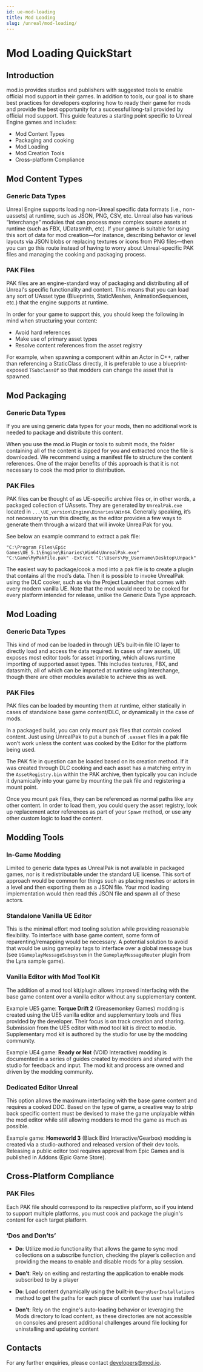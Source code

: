 ```yaml
---
id: ue-mod-loading
title: Mod Loading
slug: /unreal/mod-loading/
---
```


# Mod Loading QuickStart

## Introduction

mod.io provides studios and publishers with suggested tools to enable official mod support in their games. In addition to tools, our goal is to share best practices for developers exploring how to ready their game for mods and provide the best opportunity for a successful long-tail provided by official mod support. This guide features a starting point specific to Unreal Engine games and includes:

- Mod Content Types
- Packaging and cooking
- Mod Loading
- Mod Creation Tools
- Cross-platform Compliance

## Mod Content Types

### Generic Data Types
Unreal Engine supports loading non-Unreal specific data formats (i.e., non-uassets) at runtime, such as JSON, PNG, CSV, etc. Unreal also has various “Interchange” modules that can process more complex source assets at runtime (such as FBX, UDatasmith, etc). If your game is suitable for using this sort of data for mod creation—for instance, describing behavior or level layouts via JSON blobs or replacing textures or icons from PNG files—then you can go this route instead of having to worry about Unreal-specific PAK files and managing the cooking and packaging process.

### PAK Files
PAK files are an engine-standard way of packaging and distributing all of Unreal's specific functionality and content. This means that you can load any sort of UAsset type (Blueprints, StaticMeshes, AnimationSequences, etc.) that the engine supports at runtime.

In order for your game to support this, you should keep the following in mind when structuring your content:
- Avoid hard references
- Make use of primary asset types
- Resolve content references from the asset registry

For example, when spawning a component within an Actor in C++, rather than referencing a StaticClass directly, it is preferable to use a blueprint-exposed `TSubclassOf` so that modders can change the asset that is spawned.

## Mod Packaging

### Generic Data Types
If you are using generic data types for your mods, then no additional work is needed to package and distribute this content.

When you use the mod.io Plugin or tools to submit mods, the folder containing all of the content is zipped for you and extracted once the file is downloaded. We recommend using a manifest file to structure the content references. One of the major benefits of this approach is that it is not necessary to cook the mod prior to distribution.

### PAK Files
PAK files can be thought of as UE-specific archive files or, in other words, a packaged collection of UAssets. They are generated by `UnrealPak.exe` located in `...\UE_version\Engine\Binaries\Win64`. Generally speaking, it’s not necessary to run this directly, as the editor provides a few ways to generate them through a wizard that will invoke UnrealPak for you.

See below an example command to extract a pak file:

```shell
"C:\Program Files\Epic Games\UE_5.1\Engine\Binaries\Win64\UnrealPak.exe" "C:\Game\MyPakFile.pak" -Extract "C:\Users\My_Username\Desktop\Unpack"
```

The easiest way to package/cook a mod into a pak file is to create a plugin that contains all the mod’s data. Then it is possible to invoke UnrealPak using the DLC cooker, such as via the Project Launcher that comes with every modern vanilla UE. Note that the mod would need to be cooked for every platform intended for release, unlike the Generic Data Type approach.

## Mod Loading

### Generic Data Types
This kind of mod can be loaded in through UE’s built-in file IO layer to directly load and access the data required. In cases of raw assets, UE exposes most editor tools for asset importing, which allows runtime importing of supported asset types. This includes textures, FBX, and datasmith, all of which can be imported at runtime using Interchange, though there are other modules available to achieve this as well.

### PAK Files
PAK files can be loaded by mounting them at runtime, either statically in cases of standalone base game content/DLC, or dynamically in the case of mods.

In a packaged build, you can only mount pak files that contain cooked content. Just using UnrealPak to put a bunch of `.uasset` files in a pak file won’t work unless the content was cooked by the Editor for the platform being used.

The PAK file in question can be loaded based on its creation method. If it was created through DLC cooking and each asset has a matching entry in the `AssetRegistry.bin` within the PAK archive, then typically you can include it dynamically into your game by mounting the pak file and registering a mount point.

Once you mount pak files, they can be referenced as normal paths like any other content. In order to load them, you could query the asset registry, look up replacement actor references as part of your `Spawn` method, or use any other custom logic to load the content.

## Modding Tools

### In-Game Modding
Limited to generic data types as UnrealPak is not available in packaged games, nor is it redistributable under the standard UE license. This sort of approach would be common for things such as placing meshes or actors in a level and then exporting them as a JSON file. Your mod loading implementation would then read this JSON file and spawn all of these actors.

### Standalone Vanilla UE Editor
This is the minimal effort mod tooling solution while providing reasonable flexibility. To interface with base game content, some form of reparenting/remapping would be necessary. A potential solution to avoid that would be using gameplay tags to interface over a global message bus (see `UGameplayMessageSubsystem` in the `GameplayMessageRouter` plugin from the Lyra sample game).

### Vanilla Editor with Mod Tool Kit
The addition of a mod tool kit/plugin allows improved interfacing with the base game content over a vanilla editor without any supplementary content.

Example UE5 game: **Torque Drift 2** (Greasemonkey Games) modding is created using the UE5 vanilla editor and supplementary tools and files provided by the developer. Their focus is on track creation and sharing. Submission from the UE5 editor with mod tool kit is direct to mod.io. Supplementary mod kit is authored by the studio for use by the modding community.

Example UE4 game: **Ready or Not** (VOID Interactive) modding is documented in a series of guides created by modders and shared with the studio for feedback and input. The mod kit and process are owned and driven by the modding community.

### Dedicated Editor Unreal
This option allows the maximum interfacing with the base game content and requires a cooked DDC. Based on the type of game, a creative way to strip back specific content must be devised to make the game unplayable within the mod editor while still allowing modders to mod the game as much as possible.

Example game: **Homeworld 3** (Black Bird Interactive/Gearbox) modding is created via a studio-authored and released version of their dev tools. Releasing a public editor tool requires approval from Epic Games and is published in Addons (Epic Game Store).

## Cross-Platform Compliance

### PAK Files
Each PAK file should correspond to its respective platform, so if you intend to support multiple platforms, you must cook and package the plugin's content for each target platform.

### ‘Dos and Don’ts’
- **Do**: Utilize mod.io functionality that allows the game to sync mod collections on a subscribe function, checking the player’s collection and providing the means to enable and disable mods for a play session.
- **Don’t**: Rely on exiting and restarting the application to enable mods subscribed to by a player

- **Do**: Load content dynamically using the built-in `QueryUserInstallations` method to get the paths for each piece of content the user has installed
- **Don’t**: Rely on the engine's auto-loading behavior or leveraging the Mods directory to load content, as these directories are not accessible on consoles and present additional challenges around file locking for uninstalling and updating content

## Contacts
For any further enquiries, please contact developers@mod.io.

